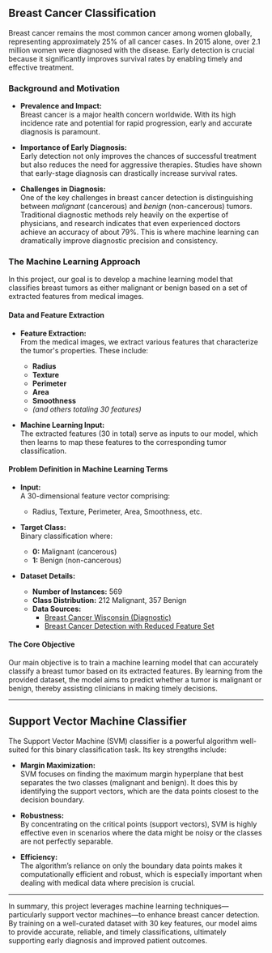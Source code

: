 ## Breast Cancer Classification  

Breast cancer remains the most common cancer among women globally, representing approximately 25% of all cancer cases. In 2015 alone, over 2.1 million women were diagnosed with the disease. Early detection is crucial because it significantly improves survival rates by enabling timely and effective treatment.

### Background and Motivation

- **Prevalence and Impact:**  
  Breast cancer is a major health concern worldwide. With its high incidence rate and potential for rapid progression, early and accurate diagnosis is paramount.
  
- **Importance of Early Diagnosis:**  
  Early detection not only improves the chances of successful treatment but also reduces the need for aggressive therapies. Studies have shown that early-stage diagnosis can drastically increase survival rates.
  
- **Challenges in Diagnosis:**  
  One of the key challenges in breast cancer detection is distinguishing between *malignant* (cancerous) and *benign* (non-cancerous) tumors. Traditional diagnostic methods rely heavily on the expertise of physicians, and research indicates that even experienced doctors achieve an accuracy of about 79%. This is where machine learning can dramatically improve diagnostic precision and consistency.

### The Machine Learning Approach

In this project, our goal is to develop a machine learning model that classifies breast tumors as either malignant or benign based on a set of extracted features from medical images.

#### Data and Feature Extraction

- **Feature Extraction:**  
  From the medical images, we extract various features that characterize the tumor's properties. These include:
  - **Radius**
  - **Texture**
  - **Perimeter**
  - **Area**
  - **Smoothness**
  - *(and others totaling 30 features)*

- **Machine Learning Input:**  
  The extracted features (30 in total) serve as inputs to our model, which then learns to map these features to the corresponding tumor classification.

#### Problem Definition in Machine Learning Terms

- **Input:**  
  A 30-dimensional feature vector comprising:
  - Radius, Texture, Perimeter, Area, Smoothness, etc.

- **Target Class:**  
  Binary classification where:
  - **0:** Malignant (cancerous)
  - **1:** Benign (non-cancerous)

- **Dataset Details:**  
  - **Number of Instances:** 569  
  - **Class Distribution:** 212 Malignant, 357 Benign  
  - **Data Sources:**
    - [Breast Cancer Wisconsin (Diagnostic)](https://archive.ics.uci.edu/ml/datasets/Breast+Cancer+Wisconsin+(Diagnostic))
    - [Breast Cancer Detection with Reduced Feature Set](https://www.researchgate.net/publication/271907638_Breast_Cancer_Detection_with_Reduced_Feature_Set)

#### The Core Objective

Our main objective is to train a machine learning model that can accurately classify a breast tumor based on its extracted features. By learning from the provided dataset, the model aims to predict whether a tumor is malignant or benign, thereby assisting clinicians in making timely decisions.

---

## Support Vector Machine Classifier

The Support Vector Machine (SVM) classifier is a powerful algorithm well-suited for this binary classification task. Its key strengths include:

- **Margin Maximization:**  
  SVM focuses on finding the maximum margin hyperplane that best separates the two classes (malignant and benign). It does this by identifying the support vectors, which are the data points closest to the decision boundary.
  
- **Robustness:**  
  By concentrating on the critical points (support vectors), SVM is highly effective even in scenarios where the data might be noisy or the classes are not perfectly separable.
  
- **Efficiency:**  
  The algorithm’s reliance on only the boundary data points makes it computationally efficient and robust, which is especially important when dealing with medical data where precision is crucial.

---

In summary, this project leverages machine learning techniques—particularly support vector machines—to enhance breast cancer detection. By training on a well-curated dataset with 30 key features, our model aims to provide accurate, reliable, and timely classifications, ultimately supporting early diagnosis and improved patient outcomes.
